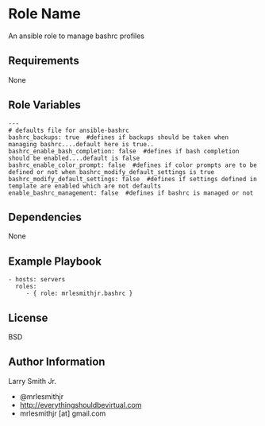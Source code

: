 Role Name
=========

An ansible role to manage bashrc profiles

Requirements
------------

None

Role Variables
--------------

````
---
# defaults file for ansible-bashrc
bashrc_backups: true  #defines if backups should be taken when managing bashrc....default here is true..
bashrc_enable_bash_completion: false  #defines if bash completion should be enabled....default is false
bashrc_enable_color_prompt: false  #defines if color prompts are to be defined or not when bashrc_modify_default_settings is true
bashrc_modify_default_settings: false  #defines if settings defined in template are enabled which are not defaults
enable_bashrc_management: false  #defines if bashrc is managed or not
````

Dependencies
------------

None

Example Playbook
----------------

    - hosts: servers
      roles:
         - { role: mrlesmithjr.bashrc }

License
-------

BSD

Author Information
------------------

Larry Smith Jr.
- @mrlesmithjr
- http://everythingshouldbevirtual.com
- mrlesmithjr [at] gmail.com
